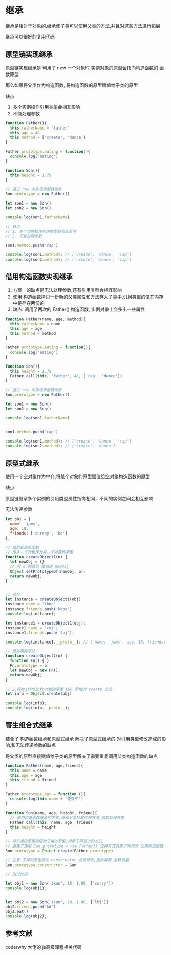 # 继承

继承是相对于对象的,继承使子类可以使用父类的方法,并且对这些方法进行拓展

继承可以很好的复用代码

## 原型链实现继承
原型链实现继承是 利用了 new 一个对象时 实例对象的原型会指向构造函数的 函数原型

那么如果将父类作为构造函数, 将构造函数的原型赋值给子类的原型

缺点
1. 多个实例操作引用类型会相互影响
2. 不能处理参数

```js
function Father(){
  this.fatherName = 'father'
  this.age = 48
  this.method = ['create', 'dance']
}

Father.prototype.eating = function(){
  console.log('eating')
}

function Son(){
  this.height = 1.75
}

// 通过 new 来实现原型链继承
Son.prototype = new Father()

let son1 = new Son()
let son2 = new Son()

console.log(son1.fatherName)

// 缺点
// 1. 多个实例操作引用类型会相互影响
// 2. 不能处理参数

son1.method.push('rap')

console.log(son1.method); // ['create', 'dance', 'rap']
console.log(son2.method); // ['create', 'dance', 'rap']
```

## 借用构造函数实现继承
1. 方案一的缺点是无法处理参数,还有引用类型会相互影响
2. 使用 构造函数拷贝一份新的父类属性和方法存入子类中,引用类型的值在内存中是存在两份的
3. 缺点: 调用了两次的 Father() 构造函数, 实例对象上会多出一些属性
```js
function Father(name, age, method){
  this.fatherName = name
  this.age = age
  this.method = method
}

Father.prototype.eating = function(){
  console.log('eating')
}

function Son(){
  this.height = 1.75
  Father.call(this, 'father', 48, ['rap', 'dance'])
}

// 通过 new 来实现原型链继承
Son.prototype = new Father()

let son1 = new Son()
let son2 = new Son()

console.log(son1.fatherName)


son1.method.push('rap')

console.log(son1.method); // ['create', 'dance', 'rap']
console.log(son2.method); // ['create', 'dance']
```


## 原型式继承

使用一个空对象作为中介,将某个对象的原型赋值给空对象构造函数的原型

缺点:

原型链继承多个实例的引用类型属性指向相同，不同的实例之间会相互影响

无法传递参数

```js
let obj = {
  name: 'jams',
  age: 18,
  friends: ['currey', 'kd']
};

// 原型式继承函数
// 传入一个对象作为另一个对象的原型
function createObject1(o) {
  let newObj = {}
  // 将 o 的原型 赋值给 newObj
  Object.setPrototypeOf(newObj, o);
  return newObj;
}


// 测试
let instance = createObject1(obj)
instance.name = 'ikun'
instance.friends.push('kobe')
console.log(instance);

let instance1 = createObject1(obj);
instance1.name = 'cyz';
instance1.friends.push('lbj');

console.log(instance1.__proto__); // { name: 'jams', age: 18, friends: [ 'currey', 'kd', 'kobe', 'lbj' ] }
```

```js
// 另外两种写法
function createObject2(o) {
  function Fn() { }
  Fn.prototype = o
  let newObj = new Fn();
  return newObj;
}

// 2.将obj作为info对象的原型 ES6 新增的 create 方法
let info = Object.create(obj)

console.log(info);
console.log(info.__proto__);
```
## 寄生组合式继承

结合了 构造函数继承和原型式继承 解决了原型式继承的 对引用类型修改造成的影响,和无法传递参数的缺点

将父类的原型直接赋值给子类的原型解决了需要重复调用父类构造函数的缺点

```js
function Father(name, age,friend){
  this.name = name
  this.age = age
  this.friend = friend
}

Father.prototype.eat = function (){
  console.log(this.name + '吃饭中')
}

function Son(name, age, height, friend){
  // 使用构造函数继承的方式,继承父类的属性和方法,同时处理参数
  Father.call(this, name, age, friend)
  this.height = height
}

// 将父类的原型赋值给子类的原型,继承了原型上的方法,
// 避免了使用 Son.prototype = new Father() 这种方式调用了两次的 父类构造函数
Son.prototype = Object.create(Father.prototype)

// 注意 子类的原型属性 constructor 会被修改,因此需要 重新设置
Son.prototype.constructor = Son

// 测试代码

let obj1 = new Son('ikun', 18, 1.88, ['curry'])
console.log(obj1);


let obj2 = new Son('ikun', 18, 1.88, ['lbj'])
obj2.friend.push('kd')
obj2.eat()
console.log(obj2);

```

## 参考文献
coderwhy 大佬的 js高级课程相关代码




